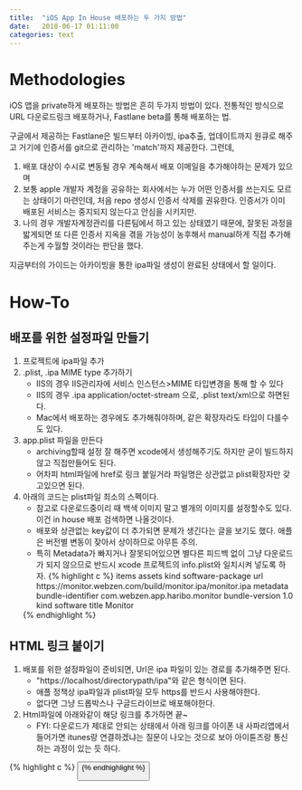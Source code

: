 ```yaml
---
title:  "iOS App In House 배포하는 두 가지 방법"
date:   2018-06-17 01:11:00
categories: text
---
```


# Methodologies

iOS 앱을 private하게 배포하는 방법은 흔히 두가지 방법이 있다. 전통적인 방식으로 URL 다운로드링크 배포하거나, Fastlane beta를 통해 배포하는 법.

구글에서 제공하는 Fastlane은 빌드부터 아카이빙, ipa추출, 업데이트까지 원큐로 해주고 거기에 인증서를 git으로 관리하는 'match'까지 제공한다. 그런데,
1. 배포 대상이 수시로 변동될 경우 계속해서 배포 이메일을 추가해야하는 문제가 있으며
2. 보통 apple 개발자 계정을 공유하는 회사에서는 누가 어떤 인증서를 쓰는지도 모르는 상태이기 마련인데, 처음 repo 생성시 인증서 삭제를 권유한다. 인증서가 이미 배포된 서비스는 중지되지 않는다고 안심을 시키지만.
3. 나의 경우 개발자계정관리를 다른팀에서 하고 있는 상태였기 때문에, 잘못된 과정을 밟게되면 또 다른 인증서 지옥을 겪을 가능성이 농후해서 manual하게 직접 추가해주는게 수월할 것이라는 판단을 했다.

지금부터의 가이드는 아카이빙을 통한 ipa파일 생성이 완료된 상태에서 할 일이다.


# How-To

## 배포를 위한 설정파일 만들기

1. 프로젝트에 ipa파일 추가
2. .plist, .ipa MIME type 추가하기
	- IIS의 경우 IIS관리자에 서비스 인스턴스>MIME 타입변경을 통해 할 수 있다
	- IIS의 경우 .ipa application/octet-stream 으로, .plist text/xml으로 하면된다.
	- Mac에서 배포하는 경우에도 추가해줘야하며, 같은 확장자라도 타입이 다를수도 있다.
3. app.plist 파일을 만든다
	- archiving할때 설정 잘 해주면 xcode에서 생성해주기도 하지만 굳이 빌드하지 않고 직접만들어도 된다.
	- 어차피 html파일에 href로 링크 붙일거라 파일명은 상관없고 plist확장자만 갖고있으면 된다.
4. 아래의 코드는 plist파일 최소의 스펙이다.
	- 참고로 다운로드중이리 때 백색 이미지 말고 별개의 이미지를 설정할수도 있다. 이건 in house 배포 검색하면 나올것이다.
	- 배포와 상관없는 key값이 더 추가되면 문제가 생긴다는 글을 보기도 했다. 애플은 버전별 변동이 잦아서 상이하므로 아무튼 주의.
	- 특히 Metadata가 빠지거나 잘못되어있으면 별다른 피드백 없이 그냥 다운로드가 되지 않으므로 반드시 xcode 프로젝트의 info.plist와 일치시켜 넣도록 하자.
    {% highlight c %}
        <?xml version="1.0" encoding="UTF-8"?>
        <!DOCTYPE plist PUBLIC "-//Apple//DTD PLIST 1.0//EN" "http://www.apple.com/DTDs/PropertyList-1.0.dtd">
        <plist version="1.0">
        <dict>
            <key>items</key>
            <array>
                <dict>
                    <key>assets</key>
                    <array>
                        <dict>
                            <key>kind</key>
                            <string>software-package</string>
                            <key>url</key>
                            <string>https://monitor.webzen.com/build/monitor.ipa/monitor.ipa</string>
                        </dict>
                    </array>
                    <key>metadata</key>
                    <dict>
                        <key>bundle-identifier</key>
                        <string>com.webzen.app.haribo.monitor</string>
                        <key>bundle-version</key>
                        <string>1.0</string>
                        <key>kind</key>
                        <string>software</string>
                        <key>title</key>
                        <string>Monitor</string>
                    </dict>
                </dict>
            </array>
        </dict>
    </plist>
    {% endhighlight %}

## HTML 링크 붙이기
1. 배포를 위한 설정파일이 준비되면, Url은 ipa 파일이 있는 경로를 추가해주면 된다.
	- "https://localhost/directorypath/ipa"와 같은 형식이면 된다.
	- 애플 정책상 ipa파일과 plist파일 모두 https를 반드시 사용해야한다.
	- 없다면 그냥 드롭박스나 구글드라이브로 배포해야한다.
2. Html파일에 아래와같이 해당 링크를 추가하면 끝~
    - FYI: 다운로드가 제대로 안되는 상태에서 아래 링크를 아이폰 내 사파리앱에서 들어가면 itunes랑 연결하겠냐는 질문이 나오는 것으로 보아 아이튠즈랑 통신하는 과정이 있는 듯 하다.

{% highlight c %}
<a href="itms-services://?action=download-manifest&url=https://monitor.webzen.com/build/monitor.ipa/monitor.plist">
    <button type="button" class="btn btn-default" id="iosDownload">
</a>
{% endhighlight %}